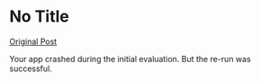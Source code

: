 # No Title

[Original Post](https://discourse.onlinedegree.iitm.ac.in/t/169029/400)

<p>Your app crashed during the initial evaluation. But the re-run was successful.</p>